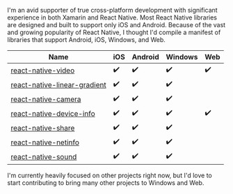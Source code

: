 I'm an avid supporter of true cross-platform development with significant experience in both Xamarin and React Native. Most React Native libraries are designed and built to support only iOS and Android. Because of the vast and growing popularity of React Native, I thought I'd compile a manifest of libraries that support Android, iOS, Windows, and Web.

| Name                                                                               | iOS | Android | Windows | Web |
|------------------------------------------------------------------------------------|-----|---------|---------|-----|
| [react-native-video](https://github.com/react-native-community/react-native-video) | ✔️ | ✔️ | ✔️ | ✔️ |
| [react-native-linear-gradient](https://github.com/react-native-community/react-native-linear-gradient) | ✔️ | ✔️ | ✔️ | |
| [react-native-camera](https://github.com/react-native-community/react-native-camera) | ✔️ | ✔️ | ✔️ | |
| [react-native-device-info](https://github.com/react-native-community/react-native-device-info) | ✔️ | ✔️ | ✔️ | ✔️ |
| [react-native-share](https://github.com/react-native-community/react-native-share) | ✔️ | ✔️ | ✔️ | |
| [react-native-netinfo](https://github.com/react-native-community/react-native-netinfo) | ✔️ | ✔️ | ✔️ | |
| [react-native-sound](https://github.com/zmxv/react-native-sound) | ✔️ | ✔️ | ✔️ | |

I'm currently heavily focused on other projects right now, but I'd love to start contributing to bring many other projects to Windows and Web.
